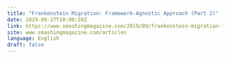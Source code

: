 ```yaml
---
title: "Frankenstein Migration: Framework-Agnostic Approach (Part 2)"
date: 2019-09-27T10:00:59Z
link: https://www.smashingmagazine.com/2019/09/frankenstein-migration-framework-agnostic-approach-part-2/?utm_medium=RSS&utm_source=news.12bit.vn
site: www.smashingmagazine.com/articles
language: English
draft: false
---
```

